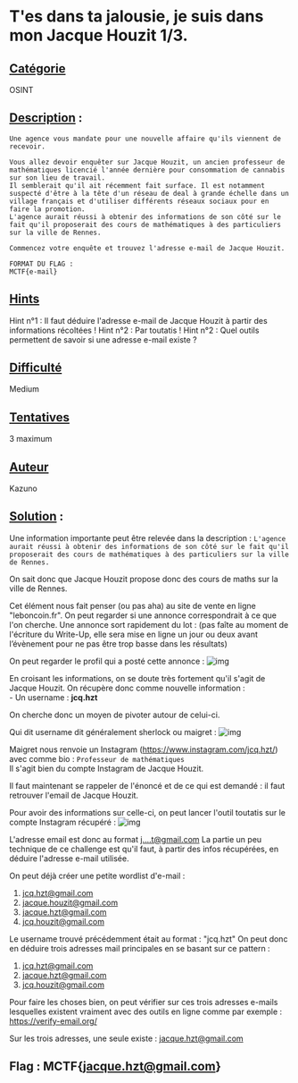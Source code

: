 # **T'es dans ta jalousie, je suis dans mon Jacque Houzit 1/3**.
## <u>**Catégorie**</u>

OSINT

## <u>**Description**</u> :

```
Une agence vous mandate pour une nouvelle affaire qu'ils viennent de recevoir.

Vous allez devoir enquêter sur Jacque Houzit, un ancien professeur de mathématiques licencié l'année dernière pour consommation de cannabis sur son lieu de travail.
Il semblerait qu'il ait récemment fait surface. Il est notamment suspecté d'être à la tête d'un réseau de deal à grande échelle dans un village français et d'utiliser différents réseaux sociaux pour en faire la promotion. 
L'agence aurait réussi à obtenir des informations de son côté sur le fait qu'il proposerait des cours de mathématiques à des particuliers sur la ville de Rennes.

Commencez votre enquête et trouvez l'adresse e-mail de Jacque Houzit.

FORMAT DU FLAG : 
MCTF{e-mail}
```
## <u>Hints</u> 

Hint n°1 : Il faut déduire l'adresse e-mail de Jacque Houzit à partir des informations récoltées !
Hint n°2 : Par toutatis !
Hint n°2 : Quel outils permettent de savoir si une adresse e-mail existe ?

## <u>Difficulté</u>

Medium
    
## <u>Tentatives</u> 

3 maximum

## <u>Auteur</u> 

Kazuno

## <u>Solution</u> :

Une information importante peut être relevée dans la description :
``L'agence aurait réussi à obtenir des informations de son côté sur le fait qu'il proposerait des cours de mathématiques à des particuliers sur la ville de Rennes.``

On sait donc que Jacque Houzit propose donc des cours de maths sur la ville de Rennes. 

Cet élément nous fait penser (ou pas aha) au site de vente en ligne "leboncoin.fr".
On peut regarder si une annonce correspondrait à ce que l'on cherche.
Une annonce sort rapidement du lot :
(pas faîte au moment de l'écriture du Write-Up, elle sera mise en ligne un jour ou deux avant l’évènement pour ne pas être trop basse dans les résultats)

On peut regarder le profil qui a posté cette annonce :
![img](img/lbc.png)

En croisant les informations, on se doute très fortement qu'il s'agit de Jacque Houzit.
On récupère donc comme nouvelle information :  
	- Un username : **jcq.hzt**

On cherche donc un moyen de pivoter autour de celui-ci.

Qui dit username dit généralement sherlock ou maigret :
![img](img/maigret.png)

Maigret nous renvoie un Instagram (https://www.instagram.com/jcq.hzt/) avec comme bio : 
``
Professeur de mathématiques
``  
Il s'agit bien du compte Instagram de Jacque Houzit.

Il faut maintenant se rappeler de l'énoncé et de ce qui est demandé : il faut retrouver l'email de Jacque Houzit.

Pour avoir des informations sur celle-ci, on peut lancer l'outil toutatis sur le compte Instagram récupéré :
![img](img/toutatis.png)

L'adresse email est donc au format j....t@gmail.com
La partie un peu technique de ce challenge est qu'il faut, à partir des infos récupérées, en déduire l'adresse e-mail utilisée.

On peut déjà créer une petite wordlist d'e-mail :
1. jcq.hzt@gmail.com
2. jacque.houzit@gmail.com
3. jacque.hzt@gmail.com
4. jcq.houzit@gmail.com

Le username trouvé précédemment était au format : "jcq.hzt"
On peut donc en déduire trois adresses mail principales en se basant sur ce pattern :
1. jcq.hzt@gmail.com
2. jacque.hzt@gmail.com
3. jcq.houzit@gmail.com

Pour faire les choses bien, on peut vérifier sur ces trois adresses e-mails lesquelles existent vraiment avec des outils en ligne comme par exemple : https://verify-email.org/

Sur les trois adresses, une seule existe :  jacque.hzt@gmail.com


## **Flag : MCTF{jacque.hzt@gmail.com}**

